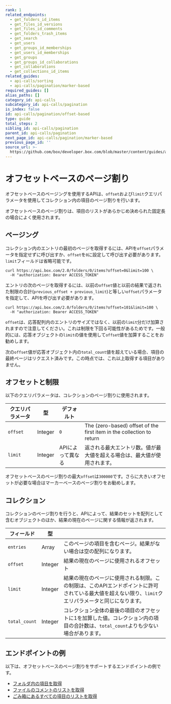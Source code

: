 ```yaml
---
rank: 1
related_endpoints:
  - get_folders_id_items
  - get_files_id_versions
  - get_files_id_comments
  - get_folders_trash_items
  - get_search
  - get_users
  - get_groups_id_memberships
  - get_users_id_memberships
  - get_groups
  - get_groups_id_collaborations
  - get_collaborations
  - get_collections_id_items
related_guides:
  - api-calls/sorting
  - api-calls/pagination/marker-based
required_guides: []
alias_paths: []
category_id: api-calls
subcategory_id: api-calls/pagination
is_index: false
id: api-calls/pagination/offset-based
type: guide
total_steps: 2
sibling_id: api-calls/pagination
parent_id: api-calls/pagination
next_page_id: api-calls/pagination/marker-based
previous_page_id: ''
source_url: >-
  https://github.com/box/developer.box.com/blob/master/content/guides/api-calls/pagination/offset-based.md
---
```

# オフセットベースのページ割り

オフセットベースのページングを使用するAPIは、`offset`および`limit`クエリパラメータを使用してコレクション内の項目のページ割りを行います。

オフセットベースのページ割りは、項目のリストがあらかじめ決められた固定長の場合によく使用されます。

## ページング

コレクション内のエントリの最初のページを取得するには、APIを`offset`パラメータを指定せずに呼び出すか、`offset`を`0`に設定して呼び出す必要があります。`limit`フィールドは省略可能です。

```curl
curl https://api.box.com/2.0/folders/0/items?offset=0&limit=100 \
  -H "authorization: Bearer ACCESS_TOKEN"
```

エントリの次のページを取得するには、以前の`offset`値と以前の結果で返された制限の合計(`previous_offset + previous_limit`)と等しい`offset`パラメータを指定して、APIを呼び出す必要があります。

```curl
curl https://api.box.com/2.0/folders/0/items?offset=101&limit=100 \
  -H "authorization: Bearer ACCESS_TOKEN"
```

<Message type="notice">

`offset`は、応答配列内のエントリのサイズではなく、以前の`limit`分だけ加算されますので注意してください。これは制限を下回る可能性があるためです。一般的には、応答オブジェクトの`limit`の値を使用して`offset`値を加算することをお勧めします。

</Message>

次の`offset`値が応答オブジェクト内の`total_count`値を超えている場合、項目の最終ページはリクエスト済みです。この時点では、これ以上取得する項目がありません。

## オフセットと制限

以下のクエリパラメータは、コレクションのページ割りに使用されます。

<!-- markdownlint-disable line-length -->

| クエリパラメータ | 型       | デフォルト      |                                                                       |
| -------- | ------- | ---------- | --------------------------------------------------------------------- |
| `offset` | Integer | `0`        | The (zero-based) offset of the first item in the collection to return |
| `limit`  | Integer | APIによって異なる | 返される最大エントリ数。値が最大値を超える場合は、最大値が使用されます。                                  |

<!-- markdownlint-enable line-length -->

<Message type="notice">

オフセットベースのページ割りの最大`offset`は`300000`です。さらに大きいオフセットが必要な場合はマーカーベースのページ割りをお勧めします。

</Message>

## コレクション

コレクションのページ割りを行うと、APIによって、結果のセットを配列として含むオブジェクトのほか、結果の現在のページに関する情報が返されます。

<!-- markdownlint-disable line-length -->

| フィールド         | 型       |                                                                                 |
| ------------- | ------- | ------------------------------------------------------------------------------- |
| `entries`     | Array   | このページの項目を含むページ。結果がない場合は空の配列になります。                                               |
| `offset`      | Integer | 結果の現在のページに使用されるオフセット                                                            |
| `limit`       | Integer | 結果の現在のページに使用される制限。この制限は、このAPIエンドポイントに許可されている最大値を超えない限り、`limit`クエリパラメータと同じになります。 |
| `total_count` | Integer | コレクション全体の最後の項目のオフセットに1を加算した値。コレクション内の項目の合計数は、`total_count`よりも少ない場合があります。        |

<!-- markdownlint-enable line-length -->

## エンドポイントの例

以下は、オフセットベースのページ割りをサポートするエンドポイントの例です。

* [フォルダ内の項目を取得](endpoint://get_folders_id_items)
* [ファイルのコメントのリストを取得](endpoint://get-files-id-comments)
* [ごみ箱にあるすべての項目のリストを取得](endpoint://get-folders-trash-items)
